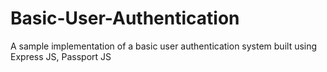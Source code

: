 ﻿# Basic-User-Authentication
A sample implementation of a basic user authentication system built using Express JS, Passport JS
